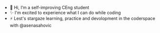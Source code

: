 - 👋 Hi, I’m a self-improving CEng student
- ✨ I'm excited to experience what I can do while coding
- ⚡ Lest's stargaze learning, practice and devolopment in the coderspace with @asenasahovic
